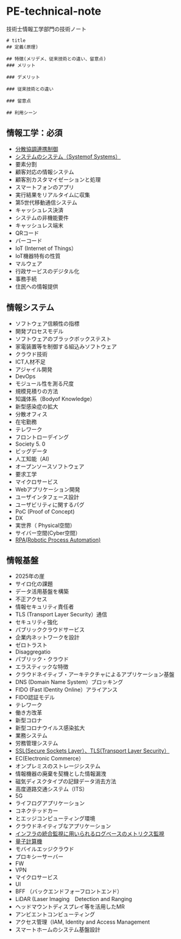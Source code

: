 # PE-technical-note
技術士情報工学部門の技術ノート
```
# title
## 定義(原理)

## 特徴(メリデメ、従来技術との違い、留意点)
### メリット

### デメリット

### 従来技術との違い

### 留意点

## 利用シーン
```

## 情報工学：必須
* [分散協調連携制御](https://github.com/bacchi/PE-technical-note/blob/main/DistributedCooperativeCoordinatedControl.md)
* [システムのシステム（Systemof Systems）](https://github.com/bacchi/PE-technical-note/blob/main/SystemOfSystems.md)
* 要素分割
* 顧客対応の情報システム
* 顧客別カスタマイゼーションと処理
* スマートフォンのアプリ
* 実行結果をリアルタイムに収集
* 第5世代移動通信システム
* キャッシュレス決済
* システムの非機能要件
* キャッシュレス端末
* QRコード
* バーコード
* IoT (Internet of Things）
* IoT機器特有の性質
* マルウェア
* 行政サービスのデジタル化
* 事務手続
* 住民への情報提供

## 情報システム
* ソフトウェア信頼性の指標
* 開発プロセスモデル
* ソフトウェアのブラックボックステスト
* 家電装置等を制御する組込みソフトウェア
* クラウド技術
* ICT人材不足
* アジャイル開発
* DevOps
* モジュール性を測る尺度
* 規模見積りの方法
* 知識体系（Bodyof Knowledge）
* 新型感染症の拡大
* 分散オフィス
* 在宅勤務
* テレワーク
* フロントローデイング
* Society 5. 0
* ビッグデータ
* 人工知能（AI)
* オープンソースソフトウェア
* 要求工学
* マイクロサービス
* Webアプリケーション開発
* ユーザインタフェース設計
* ユーザビリティに関するパグ
* PoC (Proof of Concept)
* DX
* 実世界（ Physical空間）
* サイバー空間(Cyber空間）
* [RPA(Robotic Process Automation)](https://github.com/bacchi/PE-technical-note/blob/main/RPA.md)

## 情報基盤
* 2025年の崖
* サイロ化の課題
* データ活用基盤を構築
* 不正アクセス
* 情報セキュリティ責任者
* TLS (Transport Layer Security）通信
* セキュリティ強化
* パブリッククラウドサービス
* 企業内ネットワークを設計
* ゼロトラスト
* Disaggregatio
* パブリック・クラウド
* エラスティックな特徴
* クラウドネイティブ・アーキテクチャによるアプリケーション基盤
* DNS (Domain Name System）ブロッキング
* FIDO (Fast IDentity Online）アライアンス
* FIDO認証モデル
* テレワーク
* 働き方改革
* 新型コロナ
* 新型コロナウイルス感染拡大
* 業務システム
* 労務管理システム
* [SSL(Secure Sockets Layer）、TLS(Transport Layer Security）](https://github.com/bacchi/PE-technical-note/blob/main/SSL.md)
* EC(Electronic Commerce）
* オンプレミスのストレージシステム
* 情報機器の廃棄を契機とした情報漏洩
* 磁気ディスクタイプの記録データ消去方法
* 高度道路交通システム（ITS）
* 5G
* ライフログアプリケーション
* コネクテッドカー
* とエッジコンピューティング環境
* クラウドネイティブなアプリケーション
* [インフラの統合監視に用いられるログベースのメトリクス監視](https://github.com/bacchi/PE-technical-note/blob/main/LogbaseMetricsMonitoring.md)
* [量子計算機](https://github.com/bacchi/PE-technical-note/blob/main/QuantumComputer.md)
* モバイルエッジクラウド
* プロキシーサーバー
* FW
* VPN
* マイクロサービス
* UI
* BFF （バックエンドフォーフロントエンド）
* LiDAR (Laser Imaging　Detection and Ranging
* ヘッドマウントディスプレイ等を活用したMR
* アンビエントコンビューティング
* アクセス管理（IAM, Identity and Access Management
* スマートホームのシステム基盤設計

